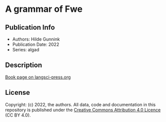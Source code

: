 # A grammar of Fwe
## Publication Info
- Authors: Hilde Gunnink
- Publication Date: 2022
- Series: algad
## Description
[Book page on langsci-press.org](http://langsci-press.org/catalog/book/351)
## License
Copyright: (c) 2022, the authors.
All data, code and documentation in this repository is published under the [Creative Commons Attribution 4.0 Licence](http://creativecommons.org/licenses/by/4.0/) (CC BY 4.0).
